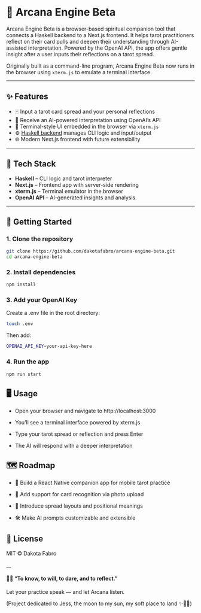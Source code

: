 # 🔮 Arcana Engine Beta

Arcana Engine Beta is a browser-based spiritual companion tool that connects a Haskell backend to a Next.js frontend. It helps tarot practitioners reflect on their card pulls and deepen their understanding through AI-assisted interpretation. Powered by the OpenAI API, the app offers gentle insight after a user inputs their reflections on a tarot spread.

Originally built as a command-line program, Arcana Engine Beta now runs in the browser using `xterm.js` to emulate a terminal interface.

---

## ✨ Features

- 🃏 Input a tarot card spread and your personal reflections
- 🤖 Receive an AI-powered interpretation using OpenAI’s API
- 📜 Terminal-style UI embedded in the browser via `xterm.js`
- ⚙️ [Haskell backend](https://github.com/dakotafabro/arcana-engine-cli) manages CLI logic and input/output
- 🌐 Modern Next.js frontend with future extensibility

---

## 🧰 Tech Stack

- **Haskell** – CLI logic and tarot interpreter
- **Next.js** – Frontend app with server-side rendering
- **xterm.js** – Terminal emulator in the browser
- **OpenAI API** – AI-generated insights and analysis

---

## 🚀 Getting Started

### 1. Clone the repository

```bash
git clone https://github.com/dakotafabro/arcana-engine-beta.git
cd arcana-engine-beta
```

### 2. Install dependencies

```bash
npm install
```

### 3. Add your OpenAI Key

Create a .env file in the root directory:

```bash
touch .env
```

Then add:

```bash
OPENAI_API_KEY=your-api-key-here
```

### 4. Run the app

```bash
npm run start
```

## 🖥️ Usage

- Open your browser and navigate to http://localhost:3000

- You’ll see a terminal interface powered by xterm.js

- Type your tarot spread or reflection and press Enter

- The AI will respond with a deeper interpretation

## 🗺️ Roadmap

- 📱 Build a React Native companion app for mobile tarot practice

- 🎴 Add support for card recognition via photo upload

- 🔮 Introduce spread layouts and positional meanings

- 🛠️ Make AI prompts customizable and extensible

## 📜 License

MIT © Dakota Fabro

\_\_

#### 🧙‍♀️ “To know, to will, to dare, and to reflect.”

Let your practice speak — and let Arcana listen.

(Project dedicated to Jess, the moon to my sun, my soft place to land ✨💛🌙)
